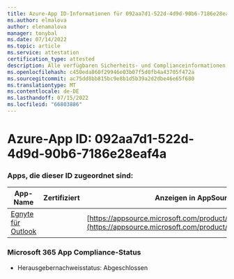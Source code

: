 ```yaml
---
title: Azure-App ID-Informationen für 092aa7d1-522d-4d9d-90b6-7186e28eaf4a
ms.author: elmalova
author: elenamalova
manager: tonybal
ms.date: 07/14/2022
ms.topic: article
ms.service: attestation
certification_type: attested
description: Alle verfügbaren Sicherheits- und Complianceinformationen für 092aa7d1-522d-4d9d-90b6-7186e28eaf4a.
ms.openlocfilehash: c450eda860f29946e03b07f5d0fb4a43705f472a
ms.sourcegitcommit: ac75dd8bb815bc9e8b1d5b39a2d2dbe46e65f680
ms.translationtype: MT
ms.contentlocale: de-DE
ms.lasthandoff: 07/15/2022
ms.locfileid: "66803886"
---
```

# <a name="azure-app-id-092aa7d1-522d-4d9d-90b6-7186e28eaf4a"></a>Azure-App ID: 092aa7d1-522d-4d9d-90b6-7186e28eaf4a


### <a name="apps-associated-with-this-id"></a>Apps, die dieser ID zugeordnet sind:
| **App-Name** | **Zertifiziert** | **Anzeigen in AppSource** |
|--------------|---------------|-----------------------|
| [Egnyte für Outlook](../forward/WA200004177.md) |  | [https://appsource.microsoft.com/product/office/WA200004177](https://appsource.microsoft.com/product/office/WA200004177) |

### <a name="microsoft-365-app-compliance-status"></a>Microsoft 365 App Compliance-Status
- Herausgebernachweisstatus: Abgeschlossen
